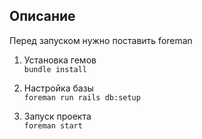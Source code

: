 ## Описание

Перед запуском нужно поставить foreman

1. Установка гемов  
```bundle install```

2. Настройка базы  
```foreman run rails db:setup```

3. Запуск проекта  
```foreman start```
